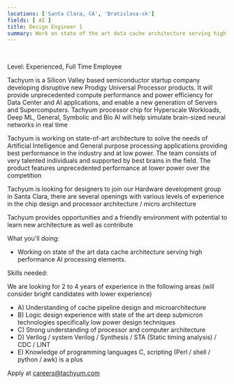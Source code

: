 ```yaml
---
locations: ['Santa Clara, CA', 'Bratislava-sk']
fields: [ AI ]
title: Design Engineer 1
summary: Work on state of the art data cache architecture serving high performance AI processing elements
---
```




   



Level: Experienced, Full Time Employee




Tachyum is a Silicon Valley based semiconductor startup company developing disruptive new
Prodigy Universal Processor products. It will provide unprecedented compute performance and
power efficiency for Data Center and AI applications, and enable a new generation of Servers
and Supercomputers. Tachyum processor chip for Hyperscale Workloads, Deep ML, General,
Symbolic and Bio AI will help simulate brain-sized neural networks in real time




Tachyum is working on state-of-art architecture to solve the needs of Artificial Intelligence and
General purpose processing applications providing best performance in the industry and at low
power. The team consists of very talented individuals and supported by best brains in the field.
The product features unprecedented performance at lower power over the competition




Tachyum is looking for designers to join our Hardware development group in Santa Clara, there
are several openings with various levels of experience in the chip design and processor
architecture / micro architecture




Tachyum provides opportunities and a friendly environment with potential to learn new architecture
as well as contribute







What you'll doing:

* Working on state of the art data cache architecture serving high performance AI processing elements.




Skills needed:



We are looking for 2 to 4 years of experience in the following areas (will consider bright candidates with
lower experience)

* A) Understanding of cache pipeline design and microarchitecture
* B) Logic design experience with state of the art deep submicron technologies specifically low power design techniques
* C) Strong understanding of processor and computer architecture
* D) Verilog / system Verilog / Synthesis / STA (Static timing analysis) / CDC / LINT
* E) Knowledge of programming languages C, scripting (Perl / shell / python / awk) is a plus


  



Apply at  [careers@tachyum.com](mailto:careers@tachyum.com)